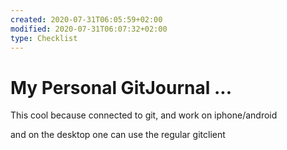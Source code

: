 ```yaml
---
created: 2020-07-31T06:05:59+02:00
modified: 2020-07-31T06:07:32+02:00
type: Checklist
---
```

# My Personal GitJournal ...

This cool because connected to git, and work on iphone/android

and on the desktop one can use the regular gitclient 
